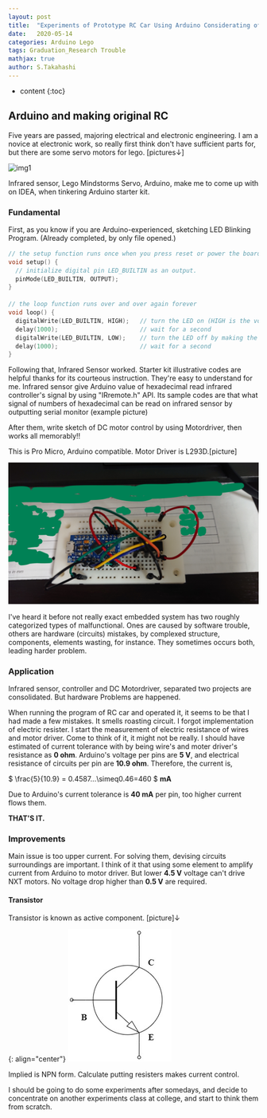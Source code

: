 ```yaml
---
layout: post
title:  "Experiments of Prototype RC Car Using Arduino Considerating of its Behavior"
date:   2020-05-14
categories: Arduino Lego
tags: Graduation_Research Trouble
mathjax: true
author: S.Takahashi
---
```


* content
{:toc}

## Arduino and making original RC

Five years are passed, majoring electrical and electronic engineering.
I am a novice at electronic work, so really first think don't have sufficient parts for, but there are some servo motors for lego. [pictures↓]


![img1](/img/0514/1.jpg)

Infrared sensor, Lego Mindstorms Servo, Arduino, make me to come up with on IDEA, when tinkering Arduino starter kit.




### Fundamental

First, as you know if you are Arduino-experienced, sketching LED Blinking Program. (Already completed, by only file opened.)

```c
// the setup function runs once when you press reset or power the board
void setup() {
  // initialize digital pin LED_BUILTIN as an output.
  pinMode(LED_BUILTIN, OUTPUT);
}

// the loop function runs over and over again forever
void loop() {
  digitalWrite(LED_BUILTIN, HIGH);   // turn the LED on (HIGH is the voltage level)
  delay(1000);                       // wait for a second
  digitalWrite(LED_BUILTIN, LOW);    // turn the LED off by making the voltage LOW
  delay(1000);                       // wait for a second
}
```

Following that, Infrared Sensor worked. Starter kit illustrative codes are helpful thanks for its courteous instruction. They're easy to understand for me. Infrared sensor give Arduino value of hexadecimal read infrared controller's signal by using "IRremote.h" API. Its sample codes are that what signal of numbers of hexadecimal can be read on infrared sensor by outputting serial monitor (example picture)


After them, write sketch of DC motor control by using Motordriver, then works all memorably!! 

This is Pro Micro, Arduino compatible. Motor Driver is L293D.[picture]

![img2](/img/0514/2.jpg)

I've heard it before not really exact embedded system has two roughly categorized types of malfunctional. Ones are caused by software trouble, others are hardware (circuits) mistakes, by complexed structure, components, elements wasting, for instance. They sometimes occurs both, leading harder problem.

### Application

Infrared sensor, controller and DC Motordriver, separated two projects are consolidated.
But hardware Problems are happened.

When running the program of RC car and operated it, it seems to be that I had made a few mistakes.
It smells roasting circuit. I forgot implementation of electric resister. I start the measurement of electric resistance of wires and motor driver. Come to think of it, it might not be really. I should have estimated of current tolerance with by being wire's and moter driver's resistance as **0 ohm**.
Arduino's voltage per pins are **5 V**, and electrical resistance of circuits per pin are **10.9 ohm**.
Therefore, the current is,


$
  \frac{5}{10.9} = 0.4587...\simeq0.46=460 
$
**mA**


Due to Arduino's current tolerance is **40 mA** per pin, too higher current flows them.


**THAT'S IT.**


### Improvements
Main issue is too upper current. For solving them, devising circuits surroundings are important. I think of it that using some element to amplify current from Arduino to motor driver.
But lower **4.5 V** voltage can't drive NXT motors. No voltage drop higher than **0.5 V** are required.

#### Transistor
Transistor is known as active component. [picture]↓

{: align="center"}
![img3](/img/0514/3.jpg)

Implied is NPN form. Calculate putting resisters makes current control.


I should be going to do some experiments after somedays, and decide to concentrate on another experiments class at college, and start to think them from scratch.